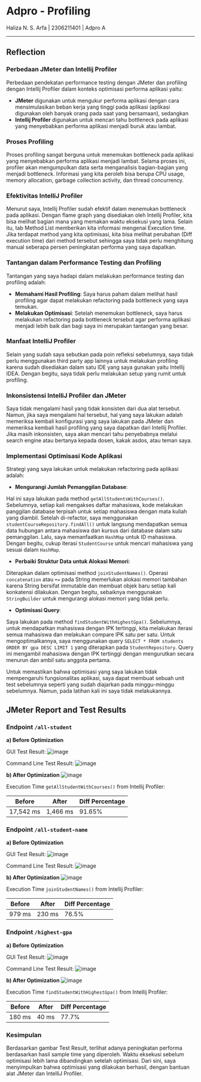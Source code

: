 # Adpro - Profiling
Haliza N. S. Arfa | 2306211401 | Adpro A

---

## Reflection
### Perbedaan JMeter dan Intellij Profiler
Perbedaan pendekatan performance testing dengan JMeter dan profiling dengan Intellij Profiler
dalam konteks optimisasi performa aplikasi yaitu:
- **JMeter** digunakan untuk mengukur performa aplikasi dengan cara mensimulasikan beban kerja yang tinggi
  pada aplikasi (aplikasi digunakan oleh banyak orang pada saat yang bersamaan), sedangkan
- **Intellij Profiler** digunakan untuk mencari tahu bottleneck pada aplikasi yang menyebabkan
  performa aplikasi menjadi buruk atau lambat.

### Proses Profiling
Proses profiling sangat berguna untuk menemukan bottleneck pada aplikasi yang menyebabkan performa
aplikasi menjadi lambat. Selama proses ini, profiler akan mengumpulkan data serta menganalisis bagian-bagian
yang menjadi bottleneck. Informasi yang kita peroleh bisa berupa CPU usage, memory allocation,
garbage collection activity, dan thread concurrency.

### Efektivitas IntelliJ Profiler
Menurut saya, Intellij Profiler sudah efektif dalam menemukan bottleneck pada aplikasi. Dengan flame graph
yang disediakan oleh Intellij Profiler, kita bisa melihat bagian mana yang memakan waktu eksekusi yang lama.
Selain itu, tab Method List memberikan kita informasi mengenai Execution time. Jika terdapat method yang
kita optimisasi, kita bisa melihat perubahan (Diff execution time) dari method tersebut sehingga saya
tidak perlu menghitung manual seberapa persen peningkatan performa yang saya dapatkan.

### Tantangan dalam Performance Testing dan Profiling
Tantangan yang saya hadapi dalam melakukan performance testing dan profiling adalah:
- **Memahami Hasil Profiling**: Saya harus paham dalam melihat hasil profiling agar dapat melakukan refactoring
  pada bottleneck yang saya temukan.
- **Melakukan Optimisasi**: Setelah menemukan bottleneck, saya harus melakukan refactoring pada bottleneck
  tersebut agar performa aplikasi menjadi lebih baik dan bagi saya ini merupakan tantangan yang besar.

### Manfaat IntelliJ Profiler
Selain yang sudah saya sebutkan pada poin refleksi sebelumnya, saya tidak perlu menggunakan
third party app lainnya untuk melakukan profiling karena sudah disediakan dalam satu IDE yang saya gunakan
yaitu Intellij IDEA. Dengan begitu, saya tidak perlu melakukan setup yang rumit untuk profiling.

### Inkonsistensi IntelliJ Profiler dan JMeter
Saya tidak mengalami hasil yang tidak konsisten dari dua alat tersebut. Namun, jika saya mengalami hal tersebut,
hal yang saya lakukan adalah memeriksa kembali konfigurasi yang saya lakukan pada JMeter dan memeriksa kembali
hasil profiling yang saya dapatkan dari Intellij Profiler. Jika masih inkonsisten, saya akan mencari tahu
penyebabnya melalui search engine atau bertanya kepada dosen, kakak asdos, atau teman saya.

### Implementasi Optimisasi Kode Aplikasi
Strategi yang saya lakukan untuk melakukan refactoring pada aplikasi adalah:
- **Mengurangi Jumlah Pemanggilan Database**:

Hal ini saya lakukan pada method `getAllStudentsWithCourses()`. Sebelumnya, setiap kali mengakses daftar mahasiswa,
kode melakukan panggilan database terpisah untuk setiap mahasiswa dengan mata kuliah yang diambil. Setelah di-refactor,
saya menggunakan `studentCourseRepository.findAll()` untuk langsung mendapatkan semua data hubungan antara mahasiswa
dan kursus dari database dalam satu pemanggilan. Lalu, saya memanfaatkan `HashMap` untuk ID mahasiswa.
Dengan begitu, cukup iterasi `StudentCourse` untuk mencari mahasiswa yang sesuai dalam `HashMap`.

- **Perbaiki Struktur Data untuk Alokasi Memori**:

Diterapkan dalam optimisasi method `joinStudentNames()`. Operasi `concatenation` atau `+=` pada String memerlukan alokasi
memori tambahan karena String bersifat immutable dan membuat objek baru setiap kali konkatensi dilakukan. Dengan begitu,
sebaiknya menggunakan `StringBuilder` untuk mengurangi alokasi memori yang tidak perlu.

- **Optimisasi Query**:

Saya lakukan pada method `findStudentWithHighestGpa()`. Sebelumnya, untuk mendapatkan mahasiswa dengan IPK tertinggi, kita
melakukan iterasi semua mahasiswa dan melakukan compare IPK satu per satu. Untuk mengoptimalkannya, saya menggunakan query
`SELECT * FROM students ORDER BY gpa DESC LIMIT 1` yang diterapkan pada `StudentRepository`. Query ini mengambil
mahasiswa dengan IPK tertinggi dengan mengurutkan secara menurun dan ambil satu anggota pertama.

Untuk memastikan bahwa optimisasi yang saya lakukan tidak mempengaruhi fungsionalitas aplikasi, saya dapat membuat sebuah
unit test sebelumnya seperti yang sudah diajarkan pada minggu-minggu sebelumnya. Namun, pada latihan kali ini saya tidak
melakukannya.


## JMeter Report and Test Results
### **Endpoint** `/all-student`

**a) Before Optimization**

GUI Test Result:
![image](https://github.com/user-attachments/assets/de7a37d2-4083-4e1f-87e7-3fc014bf63a2)

Command Line Test Result:
![image](https://github.com/user-attachments/assets/a4a52334-8d93-49fc-9e6d-ed5fff9889f9)

**b) After Optimization**
![image](https://github.com/user-attachments/assets/d76d74f3-3b0d-4680-9989-144f15ecdda8)

Execution Time `getAllStudentWithCourses()` from Intellij Profiler:

| Before | After | Diff Percentage |
| -- | -- | -- |
| 17,542 ms | 1,466 ms | 91.65% |


### **Endpoint** `/all-student-name`

**a) Before Optimization**

GUI Test Result:
![image](https://github.com/user-attachments/assets/0c741dd9-2ec3-49ab-8703-d1f3ab4f3618)

Command Line Test Result:
![image](https://github.com/user-attachments/assets/6ff7a8a6-16cb-477c-b73a-bc753bc065a9)

**b) After Optimization**
![image](https://github.com/user-attachments/assets/80af6fc8-2059-4420-8a0a-977bab4e4436)

Execution Time `joinStudentNames()` from Intellij Profiler:

| Before | After  | Diff Percentage |
|--------|--------| -- |
| 979 ms | 230 ms | 76.5% |


### **Endpoint** `/highest-gpa`

**a) Before Optimization**

GUI Test Result:
![image](https://github.com/user-attachments/assets/b439d40a-782a-4c66-8c87-7a5f03f98e55)

Command Line Test Result:
![image](https://github.com/user-attachments/assets/cf6c3c02-f0f3-4e32-8d4b-421259da86d8)

**b) After Optimization**
![image](https://github.com/user-attachments/assets/02038e8b-1b72-45c1-87ef-42715adbc427)

Execution Time `findStudentWithHighestGpa()` from Intellij Profiler:

| Before | After | Diff Percentage |
|--------|-------| -- |
| 180 ms | 40 ms | 77.7% |

### Kesimpulan
Berdasarkan gambar Test Result, terlihat adanya peningkatan performa berdasarkan hasil sample time yang diperoleh.
Waktu eksekusi sebelum optimisasi lebih lama dibandingkan setelah optimisasi.
Dari sini, saya menyimpulkan bahwa optimisasi yang dilakukan berhasil, dengan bantuan alat JMeter dan IntelliJ Profiler.

